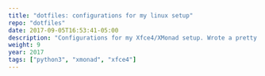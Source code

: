 ```yaml
---
title: "dotfiles: configurations for my linux setup"
repo: "dotfiles"
date: 2017-09-05T16:53:41-05:00
description: "Configurations for my Xfce4/XMonad setup. Wrote a pretty cool tool for managing installations and such. Useful because I work between many different machines and I need a consistent means of reproducing my configurations in case of failure."
weight: 9
year: 2017
tags: ["python3", "xmonad", "xfce4"]
---
```

